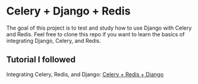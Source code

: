 # Celery + Django + Redis
The goal of this project is to test and study how to use Django with Celery and Redis.
Feel free to clone this repo if you want to learn the basics of integrating Django, Celery, and Redis.

## Tutorial I followed
Integrating Celery, Redis, and Django: [Celery + Redis + Django](https://www.codingforentrepreneurs.com/blog/celery-redis-django/)
